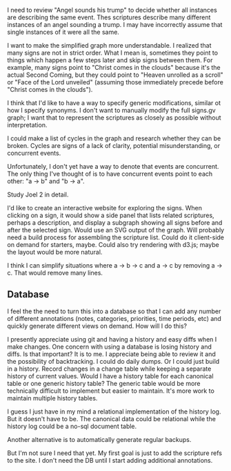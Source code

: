 I need to review "Angel sounds his trump" to decide whether all instances are describing the same event.
Thes scriptures describe many different instances of an angel sounding a trump. I may have incorrectly
assume that single instances of it were all the same.

I want to make the simplified graph more understandable. I realized that many signs are not in strict
order. What I mean is, sometimes they point to things which happen a few steps later and skip signs
between them. For example, many signs point to "Christ comes in the clouds" because it's the actual
Second Coming, but they could point to "Heaven unrolled as a scroll" or "Face of the Lord unveiled"
(assuming those immediately precede before "Christ comes in the clouds").

I think that I'd like to have a way to specify generic modifications, similar ot how I specify synonyms.
I don't want to manually modify the full signs.gv graph; I want that to represent the scriptures as
closely as possible without interpretation.

I could make a list of cycles in the graph and research whether they can be broken. Cycles are signs
of a lack of clarity, potential misunderstanding, or concurrent events. 

Unfortunately, I don't yet have a way to denote that events are concurrent. The only thing I've thought
of is to have concurrent events point to each other: "a -> b" and "b -> a".

Study Joel 2 in detail.

I'd like to create an interactive website for exploring the signs. When clicking on a sign, it would show
a side panel that lists related scriptures, perhaps a description, and display a subgraph showing all signs
before and after the selected sign. Would use an SVG output of the graph. Will probably need a build process
for assembling the scripture list. Could do it client-side on demand for starters, maybe. Could also try
rendering with d3.js; maybe the layout would be more natural.

I think I can simplify situations where a -> b -> c and a -> c by removing a -> c. That would remove many lines.

## Database

I feel the the need to turn this into a database so that I can add any number of different annotations (notes, categories, priorities, time periods, etc) and quickly generate different views on demand. How will I do this?

I presently appreciate using git and having a history and easy diffs when I make changes. One concern with
using a database is losing history and diffs. Is that important? It is to me. I appreciate being able to
review it and the possibility of backtracking. I could do daily dumps. Or I could just build in a history.
Record changes in a change table while keeping a separate history of current values. Would I have a history
table for each canonical table or one generic history table? The generic table would be more technically
difficult to implement but easier to maintain. It's more work to maintain multiple history tables.

I guess I just have in my mind a relational implementation of the history log. But it doesn't have to be.
The canonical data could be relational while the history log could be a no-sql document table.

Another alternative is to automatically generate regular backups.

But I'm not sure I need that yet. My first goal is just to add the scripture refs to the site. I don't need 
the DB until I start adding additional annotations.